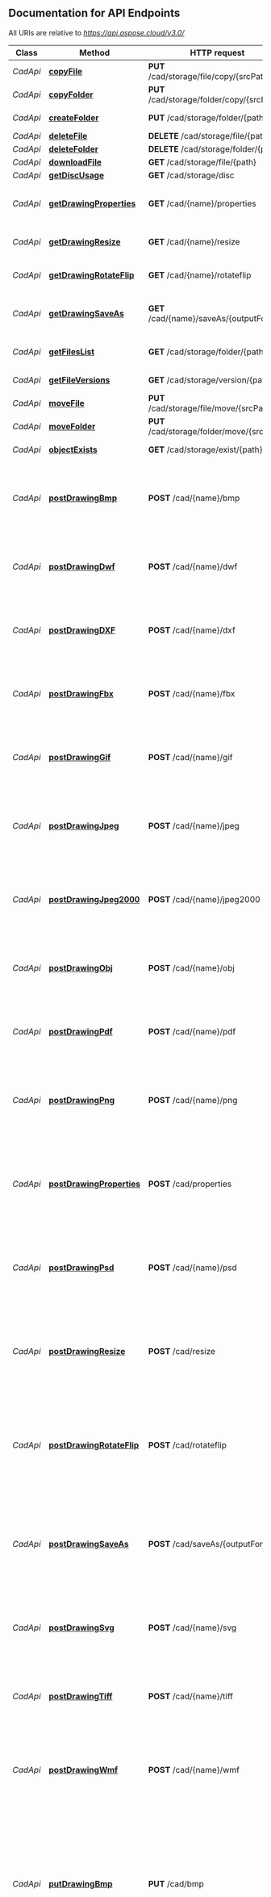 ﻿## Documentation for API Endpoints

All URIs are relative to *https://api.aspose.cloud/v3.0/*

Class | Method | HTTP request | Description
------------ | ------------- | ------------- | -------------
*CadApi* | [**copyFile**](CadApi.md#copyFile) | **PUT** /cad/storage/file/copy/\{srcPath} | Copy file
*CadApi* | [**copyFolder**](CadApi.md#copyFolder) | **PUT** /cad/storage/folder/copy/\{srcPath} | Copy folder
*CadApi* | [**createFolder**](CadApi.md#createFolder) | **PUT** /cad/storage/folder/\{path} | Create the folder
*CadApi* | [**deleteFile**](CadApi.md#deleteFile) | **DELETE** /cad/storage/file/\{path} | Delete file
*CadApi* | [**deleteFolder**](CadApi.md#deleteFolder) | **DELETE** /cad/storage/folder/\{path} | Delete folder
*CadApi* | [**downloadFile**](CadApi.md#downloadFile) | **GET** /cad/storage/file/\{path} | Download file
*CadApi* | [**getDiscUsage**](CadApi.md#getDiscUsage) | **GET** /cad/storage/disc | Get disc usage
*CadApi* | [**getDrawingProperties**](CadApi.md#getDrawingProperties) | **GET** /cad/\{name}/properties | Retrieves info about an existing drawing. 
*CadApi* | [**getDrawingResize**](CadApi.md#getDrawingResize) | **GET** /cad/\{name}/resize | Resize an existing drawing.
*CadApi* | [**getDrawingRotateFlip**](CadApi.md#getDrawingRotateFlip) | **GET** /cad/\{name}/rotateflip | Rotate/flip an existing drawing.
*CadApi* | [**getDrawingSaveAs**](CadApi.md#getDrawingSaveAs) | **GET** /cad/\{name}/saveAs/\{outputFormat} | Export an existing drawing to another format.
*CadApi* | [**getFilesList**](CadApi.md#getFilesList) | **GET** /cad/storage/folder/\{path} | Get all files and folders within a folder
*CadApi* | [**getFileVersions**](CadApi.md#getFileVersions) | **GET** /cad/storage/version/\{path} | Get file versions
*CadApi* | [**moveFile**](CadApi.md#moveFile) | **PUT** /cad/storage/file/move/\{srcPath} | Move file
*CadApi* | [**moveFolder**](CadApi.md#moveFolder) | **PUT** /cad/storage/folder/move/\{srcPath} | Move folder
*CadApi* | [**objectExists**](CadApi.md#objectExists) | **GET** /cad/storage/exist/\{path} | Check if file or folder exists
*CadApi* | [**postDrawingBmp**](CadApi.md#postDrawingBmp) | **POST** /cad/\{name}/bmp | Export an existing drawing to BMP format with export settings specified.
*CadApi* | [**postDrawingDwf**](CadApi.md#postDrawingDwf) | **POST** /cad/\{name}/dwf | Export an existing drawing to Dwf format with export settings specified.
*CadApi* | [**postDrawingDXF**](CadApi.md#postDrawingDXF) | **POST** /cad/\{name}/dxf | Export an existing drawing to DXF format with export settings specified.
*CadApi* | [**postDrawingFbx**](CadApi.md#postDrawingFbx) | **POST** /cad/\{name}/fbx | Export an existing drawing to Fbx format with export settings specified.
*CadApi* | [**postDrawingGif**](CadApi.md#postDrawingGif) | **POST** /cad/\{name}/gif | Export an existing drawing into GIF format with export settings specified.
*CadApi* | [**postDrawingJpeg**](CadApi.md#postDrawingJpeg) | **POST** /cad/\{name}/jpeg | Export an existing drawing into JPEG format with export settings specified.
*CadApi* | [**postDrawingJpeg2000**](CadApi.md#postDrawingJpeg2000) | **POST** /cad/\{name}/jpeg2000 | Export an existing drawing into JPEG2000 format with export settings specified.
*CadApi* | [**postDrawingObj**](CadApi.md#postDrawingObj) | **POST** /cad/\{name}/obj | Export an existing drawing to Obj format with export settings specified.
*CadApi* | [**postDrawingPdf**](CadApi.md#postDrawingPdf) | **POST** /cad/\{name}/pdf | Export an existing drawing to PDF format with export settings specified.
*CadApi* | [**postDrawingPng**](CadApi.md#postDrawingPng) | **POST** /cad/\{name}/png | Export an existing drawing into PNG format with export settings specified.
*CadApi* | [**postDrawingProperties**](CadApi.md#postDrawingProperties) | **POST** /cad/properties | Retrieves info about drawing which is passed as a zero-indexed multipart/form-data content or as raw body stream.
*CadApi* | [**postDrawingPsd**](CadApi.md#postDrawingPsd) | **POST** /cad/\{name}/psd | Export an existing drawing into PSD format with export settings specified.
*CadApi* | [**postDrawingResize**](CadApi.md#postDrawingResize) | **POST** /cad/resize | Resize a drawing. Drawing data is passed as a zero-indexed multipart/form-data content or as raw body stream.
*CadApi* | [**postDrawingRotateFlip**](CadApi.md#postDrawingRotateFlip) | **POST** /cad/rotateflip | Rotate/flip a drawing. Drawing data is passed as a zero-indexed multipart/form-data content or as raw body stream.
*CadApi* | [**postDrawingSaveAs**](CadApi.md#postDrawingSaveAs) | **POST** /cad/saveAs/\{outputFormat} | Export existing drawing to another format. Drawing data is passed as zero-indexed multipart/form-data content or as raw body stream. 
*CadApi* | [**postDrawingSvg**](CadApi.md#postDrawingSvg) | **POST** /cad/\{name}/svg | Export an existing drawing to SVG format with export settings specified.
*CadApi* | [**postDrawingTiff**](CadApi.md#postDrawingTiff) | **POST** /cad/\{name}/tiff | Export an existing drawing into TIFF format with export settings specified.
*CadApi* | [**postDrawingWmf**](CadApi.md#postDrawingWmf) | **POST** /cad/\{name}/wmf | Export an existing drawing to WMF format with export settings specified.
*CadApi* | [**putDrawingBmp**](CadApi.md#putDrawingBmp) | **PUT** /cad/bmp | Export drawing to BMP format. Drawing data is passed as zero-indexed multipart/form-data as well as export BMP options serialized as JSON. Order of drawing data and BMP options could vary.
*CadApi* | [**putDrawingDwf**](CadApi.md#putDrawingDwf) | **PUT** /cad/dwf | Export drawing to Dwf format. Drawing data is passed as zero-indexed multipart/form-data as well as export Dwf options serialized as JSON. Order of drawing data and Dwf options could vary.
*CadApi* | [**putDrawingDXF**](CadApi.md#putDrawingDXF) | **PUT** /cad/dxf | Export drawing to DXF format. Drawing data is passed as zero-indexed multipart/form-data as well as export DXF options serialized as JSON. Order of drawing data and DXF options could vary.
*CadApi* | [**putDrawingFbx**](CadApi.md#putDrawingFbx) | **PUT** /cad/fbx | Export drawing to Fbx format. Drawing data is passed as zero-indexed multipart/form-data as well as export Fbx options serialized as JSON. Order of drawing data and Fbx options could vary.
*CadApi* | [**putDrawingGif**](CadApi.md#putDrawingGif) | **PUT** /cad/gif | Export drawing to GIF format. Drawing data is passed as zero-indexed multipart/form-data as well as export GIF options serialized as JSON. Order of drawing data and GIF options could vary.
*CadApi* | [**putDrawingJpeg**](CadApi.md#putDrawingJpeg) | **PUT** /cad/jpeg | Export drawing to JPEG format. Drawing data is passed as zero-indexed multipart/form-data as well as export JPEG options serialized as JSON. Order of drawing data and JPEG options could vary.
*CadApi* | [**putDrawingJpeg2000**](CadApi.md#putDrawingJpeg2000) | **PUT** /cad/jpeg2000 | Export drawing to JPEG2000 format. Drawing data is passed as zero-indexed multipart/form-data as well as export JPEG2000 options serialized as JSON. Order of drawing data and JPEG2000 options could vary.
*CadApi* | [**putDrawingObj**](CadApi.md#putDrawingObj) | **PUT** /cad/obj | Export drawing to Obj format. Drawing data is passed as zero-indexed multipart/form-data as well as export Obj options serialized as JSON. Order of drawing data and Obj options could vary.
*CadApi* | [**putDrawingPdf**](CadApi.md#putDrawingPdf) | **PUT** /cad/pdf | Export drawing to PDF format. Drawing data is passed as zero-indexed multipart/form-data as well as export PDF options serialized as JSON. Order of drawing data and PDF options could vary.
*CadApi* | [**putDrawingPng**](CadApi.md#putDrawingPng) | **PUT** /cad/png | Export drawing to PNG format. Drawing data is passed as zero-indexed multipart/form-data as well as export PNG options serialized as JSON. Order of drawing data and PNG options could vary.
*CadApi* | [**putDrawingPsd**](CadApi.md#putDrawingPsd) | **PUT** /cad/psd | Export drawing to PSD format. Drawing data is passed as zero-indexed multipart/form-data as well as export PSD options serialized as JSON. Order of drawing data and PSD options could vary.
*CadApi* | [**putDrawingSvg**](CadApi.md#putDrawingSvg) | **PUT** /cad/svg | Export drawing to SVG format. Drawing data is passed as zero-indexed multipart/form-data as well as export SVG options serialized as JSON. Order of drawing data and SVG options could vary.
*CadApi* | [**putDrawingTiff**](CadApi.md#putDrawingTiff) | **PUT** /cad/tiff | Export drawing to TIFF format. Drawing data is passed as zero-indexed multipart/form-data as well as export TIFF options serialized as JSON. Order of drawing data and TIFF options could vary.
*CadApi* | [**putDrawingWmf**](CadApi.md#putDrawingWmf) | **PUT** /cad/wmf | Export drawing to WMF format. Drawing data is passed as zero-indexed multipart/form-data as well as export WMF options serialized as JSON. Order of drawing data and WMF options could vary.
*CadApi* | [**storageExists**](CadApi.md#storageExists) | **GET** /cad/storage/\{storageName}/exist | Check if storage exists
*CadApi* | [**token**](CadApi.md#token) | **POST** /connect/token | 
*CadApi* | [**uploadFile**](CadApi.md#uploadFile) | **PUT** /cad/storage/file/\{path} | Upload file

## Documentation for Models

Class | Description
----- | -----
[**AsnEncodedData**](AsnEncodedData.md) | 
[**AsymmetricAlgorithm**](AsymmetricAlgorithm.md) | 
[**BmpOptionsDTO**](BmpOptionsDTO.md) | Export options for BMP format
[**CadRasterizationOptionsDTO**](CadRasterizationOptionsDTO.md) | Raster export options
[**CadResponse**](CadResponse.md) | Represents information about a drawing.
[**Cf2Properties**](Cf2Properties.md) | Represents information about CF2 drawing.
[**Color**](Color.md) | 
[**DgnProperties**](DgnProperties.md) | Represents information about DGN drawing.
[**DiscUsage**](DiscUsage.md) | Class for disc space information.
[**DrawingOptionsBaseDTO**](DrawingOptionsBaseDTO.md) | Image options base class
[**DwfOptionsDTO**](DwfOptionsDTO.md) | Export options for DWF format
[**DwfProperties**](DwfProperties.md) | Represents information about DWF drawing.
[**DwgProperties**](DwgProperties.md) | Represents information about DWG drawing.
[**DxfOptionsDTO**](DxfOptionsDTO.md) | Export options for DXF format
[**DxfProperties**](DxfProperties.md) | Represents information about DXF drawing.
[**Error**](Error.md) | Error
[**ErrorDetails**](ErrorDetails.md) | The error details
[**FbxOptionsDTO**](FbxOptionsDTO.md) | Export options for FBX format
[**FbxProperties**](FbxProperties.md) | Represents information about FBX drawing.
[**FilesList**](FilesList.md) | Files list
[**FilesUploadResult**](FilesUploadResult.md) | File upload result
[**FileVersion**](FileVersion.md) | File Version
[**FileVersions**](FileVersions.md) | File versions FileVersion.
[**GetAccessTokenRequest**](GetAccessTokenRequest.md) | 
[**GifOptionsDTO**](GifOptionsDTO.md) | Export options for GIF format
[**GraphicsOptions**](GraphicsOptions.md) | 
[**IfcProperties**](IfcProperties.md) | Represents information about IFC drawing.
[**IgsProperties**](IgsProperties.md) | Represents information about IGS drawing.
[**IntPtr**](IntPtr.md) | 
[**Jpeg2000OptionsDTO**](Jpeg2000OptionsDTO.md) | Export options for JPEG2000 format
[**JpegOptionsDTO**](JpegOptionsDTO.md) | Export options for JPEG format
[**KeySizes**](KeySizes.md) | 
[**ObjectExist**](ObjectExist.md) | Object exists
[**ObjOptionsDTO**](ObjOptionsDTO.md) | Export options for FBX format
[**ObjProperties**](ObjProperties.md) | Represents information about OBJ drawing.
[**Oid**](Oid.md) | 
[**PdfDigitalSignatureDetailsCore**](PdfDigitalSignatureDetailsCore.md) | 
[**PdfDocumentInfo**](PdfDocumentInfo.md) | 
[**PdfDocumentOptions**](PdfDocumentOptions.md) | 
[**PdfOptionsDTO**](PdfOptionsDTO.md) | Export options for PDF format
[**PenOptions**](PenOptions.md) | 
[**PltProperties**](PltProperties.md) | Represents information about PLT drawing.
[**PngOptionsDTO**](PngOptionsDTO.md) | Export options for PNG format
[**PsdOptionsDTO**](PsdOptionsDTO.md) | Export options for PSD format
[**PublicKey**](PublicKey.md) | 
[**RdOptimizerSettings**](RdOptimizerSettings.md) | 
[**ResolutionSetting**](ResolutionSetting.md) | 
[**StlProperties**](StlProperties.md) | Represents information about STL drawing.
[**StorageExist**](StorageExist.md) | Storage exists
[**StorageFile**](StorageFile.md) | File or folder information
[**SvgOptionsDTO**](SvgOptionsDTO.md) | Export options for SVG format
[**TiffOptionsDTO**](TiffOptionsDTO.md) | Export options for TIFF format
[**VectorRasterizationOptionsDTO**](VectorRasterizationOptionsDTO.md) | Base raster export options class
[**WmfOptionsDTO**](WmfOptionsDTO.md) | Export options for WMF format
[**X500DistinguishedName**](X500DistinguishedName.md) | 
[**X509Certificate**](X509Certificate.md) | 
[**X509Certificate2**](X509Certificate2.md) | 
